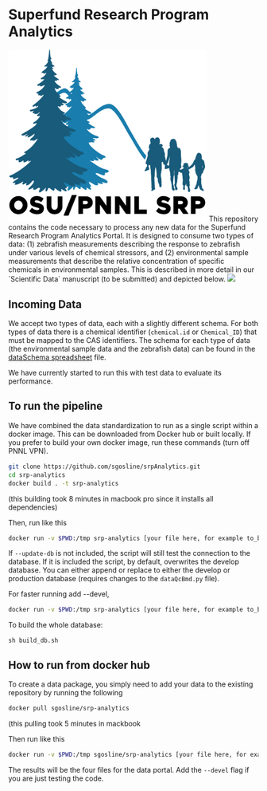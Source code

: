 # Superfund Research Program Analytics

<img src="OSU-PNNLsuperfund_Small.png"  width="400">
This repository contains the code necessary to process any new data for the Superfund Research Program Analytics Portal. It is designed to consume two types of data: (1) zebrafish measurements describing the response to zebrafish under various levels of chemical stressors, and (2) environmental sample measurements that describe the relative concentration of specific chemicals in environmental samples. This is described in more detail in our `Scientific Data` manuscript (to be submitted) and depicted below.
<img src='overview.jpg' width="200">

## Incoming Data
We accept two types of data, each with a slightly different schema. For both types of data there is a chemical identifier (`chemical.id` or `Chemical_ID`) that must be mapped to the CAS identifiers. The schema for each type of data (the environmental sample data and the zebrafish data) can be found in the  [dataSchema spreadsheet](./dataSchemas/processingPipelineSchema.xlsx) file.

We have currently started to run this with test data to evaluate its performance.

## To run the pipeline
We have combined the data standardization to run as a single script within a docker image. This can be downloaded from Docker hub or built locally.
If you prefer to build your own docker image, run these commands (turn off PNNL VPN).

```bash
git clone https://github.com/sgosline/srpAnalytics.git
cd srp-analytics
docker build . -t srp-analytics
```

(this building took 8 minutes in macbook pro since it installs all dependencies)

Then, run like this

```bash
docker run -v $PWD:/tmp srp-analytics [your file here, for example to_be_processed/7_PAH_zf_morphology_data_2020NOV11_tall.csv] [--update-db]
```

If ```--update-db``` is not included, the script will still test the connection to the database. If it is included the script, by default, overwrites the develop database. You can either append or replace to either the develop or production database (requires changes to the ```dataQcBmd.py``` file).

For faster running add --devel,

```bash
docker run -v $PWD:/tmp srp-analytics [your file here, for example to_be_processed/7_PAH_zf_morphology_data_2020NOV11_tall.csv] --devel
```

To build the whole database:

``` 1c-enterprise
sh build_db.sh
```

## How to run from docker hub

To create a data package, you simply need to add your data to the existing repository by running the following

```bash
docker pull sgosline/srp-analytics
```

(this pulling took 5 minutes in mackbook

Then run like this

```bash
docker run -v $PWD:/tmp sgosline/srp-analytics [your file here, for example test_input/7_PAH_zf_morphology_data_2020NOV11_tall.csv]
```

The results will be the four files for the data portal. Add the `--devel` flag if you are just testing the code.

